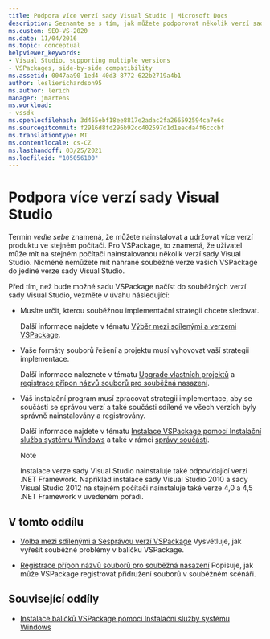 ```yaml
---
title: Podpora více verzí sady Visual Studio | Microsoft Docs
description: Seznamte se s tím, jak můžete podporovat několik verzí sady Visual Studio, a vaše VSPackage se můžou načítat do různých verzí.
ms.custom: SEO-VS-2020
ms.date: 11/04/2016
ms.topic: conceptual
helpviewer_keywords:
- Visual Studio, supporting multiple versions
- VSPackages, side-by-side compatibility
ms.assetid: 0047aa90-1ed4-40d3-8772-622b2719a4b1
author: leslierichardson95
ms.author: lerich
manager: jmartens
ms.workload:
- vssdk
ms.openlocfilehash: 3d455ebf18ee8817e2adac2fa266592594ca7e6c
ms.sourcegitcommit: f2916d8fd296b92cc402597d1d1eecda4f6cccbf
ms.translationtype: MT
ms.contentlocale: cs-CZ
ms.lasthandoff: 03/25/2021
ms.locfileid: "105056100"
---
```

# <a name="supporting-multiple-versions-of-visual-studio"></a>Podpora více verzí sady Visual Studio
Termín *vedle sebe* znamená, že můžete nainstalovat a udržovat více verzí produktu ve stejném počítači. Pro VSPackage, to znamená, že uživatel může mít na stejném počítači nainstalovanou několik verzí sady Visual Studio. Nicméně nemůžete mít nahrané souběžné verze vašich VSPackage do jediné verze sady Visual Studio.

 Před tím, než bude možné sadu VSPackage načíst do souběžných verzí sady Visual Studio, vezměte v úvahu následující:

- Musíte určit, kterou souběžnou implementační strategii chcete sledovat.

   Další informace najdete v tématu [Výběr mezi sdílenými a verzemi VSPackage](../extensibility/choosing-between-shared-and-versioned-vspackages.md).

- Vaše formáty souborů řešení a projektu musí vyhovovat vaší strategii implementace.

   Další informace naleznete v tématu [Upgrade vlastních projektů](../extensibility/internals/upgrading-projects.md#upgrading-custom-projects) a [registrace přípon názvů souborů pro souběžná nasazení](../extensibility/registering-file-name-extensions-for-side-by-side-deployments.md).

- Váš instalační program musí zpracovat strategii implementace, aby se součásti se správou verzí a také součásti sdílené ve všech verzích byly správně nainstalovány a registrovány.

   Další informace najdete v tématu [Instalace VSPackage pomocí Instalační služba systému Windows](../extensibility/internals/installing-vspackages-with-windows-installer.md) a také v rámci [správy součástí](../extensibility/internals/component-management.md).

  > [!NOTE]
  > Instalace verze sady Visual Studio nainstaluje také odpovídající verzi .NET Framework. Například instalace sady Visual Studio 2010 a sady Visual Studio 2012 na stejném počítači nainstaluje také verze 4,0 a 4,5 .NET Framework v uvedeném pořadí.

## <a name="in-this-section"></a>V tomto oddílu
- [Volba mezi sdílenými a Sesprávou verzí VSPackage](../extensibility/choosing-between-shared-and-versioned-vspackages.md) Vysvětluje, jak vyřešit souběžné problémy v balíčku VSPackage.

- [Registrace přípon názvů souborů pro souběžná nasazení](../extensibility/registering-file-name-extensions-for-side-by-side-deployments.md) Popisuje, jak může VSPackage registrovat přidružení souborů v souběžném scénáři.

## <a name="related-sections"></a>Související oddíly
- [Instalace balíčků VSPackage pomocí Instalační služby systému Windows](../extensibility/internals/installing-vspackages-with-windows-installer.md)
